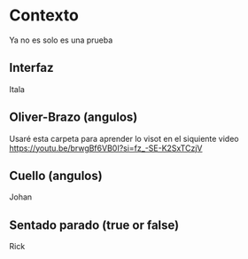 # Contexto
Ya no es solo es una prueba

## Interfaz
Itala

## Oliver-Brazo (angulos)
Usaré esta carpeta para aprender lo visot en el siquiente video 
https://youtu.be/brwgBf6VB0I?si=fz_-SE-K2SxTCzjV

## Cuello (angulos)
Johan
## Sentado parado (true or false)
Rick
